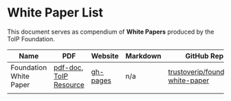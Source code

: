 # White Paper List
This document serves as compendium of **White Papers** produced by the ToIP Foundation.

| Name | PDF | Website | Markdown | GitHub Repo |
| --- | --- | --- | --- | --- |
| Foundation White Paper | [pdf-doc](https://github.com/trustoverip/foundation-white-paper/raw/master/pdf/toip-whitepaper.pdf), [ToIP Resource](https://trustoverip.org/wp-content/uploads/sites/98/2020/05/toip_introduction_050520.pdf)|[gh-pages](https://trustoverip.github.io/foundation-white-paper/) | n/a | [trustoverip/foundation-white-paper](https://github.com/trustoverip/foundation-white-paper)|
|  |  |  |  | |
